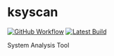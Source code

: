 # ksyscan

[![GitHub Workflow](https://github.com/kendfinger/ksyscan/actions/workflows/build.yml/badge.svg)](https://github.com/kendfinger/ksyscan/actions/workflows/build.yml)
[![Latest Build](https://shields.io/badge/download-nightly-blue)](https://nightly.link/kendfinger/ksyscan/workflows/build/main/ksyscan)

System Analysis Tool
